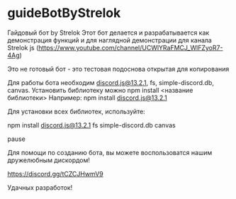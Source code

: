 # guideBotByStrelok
 Гайдовый бот by Strelok
 Этот бот делается и разрабатывается как демонстрация функций
 и для наглядной демонстрации для канала Strelok js (https://www.youtube.com/channel/UCWlYRaFMCJ_WlFZyoR7-4Ag)
 
 Это не готовый бот - это тестовая подоснова открытая для копирования

 Для работы бота необходим discord.js@13.2.1, fs, simple-discord.db, canvas.
 Установить библиотеку можно npm install <название библиотеки>
 Например: npm install discord.js@13.2.1
 
 Для установки всех библиотек, используйте:

  npm install discord.js@13.2.1 fs simple-discord.db canvas

  pause
  
 Для помощи по созданию бота, вы можете воспользоватся нашим дружелюбным дискордом!
 
  https://discord.gg/tCZCJHwmV9
  
 Удачных разработок!
